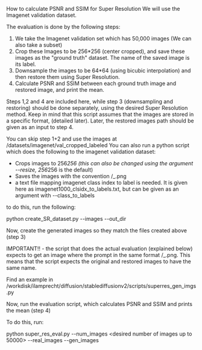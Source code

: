 How to calculate PSNR and SSIM for Super Resolution
We will use the Imagenet validation dataset.

The evaluation is done by the following steps:
1) We take the Imagenet validation set which has 50,000 images (We can also take a subset) 
2) Crop these Images to be 256*256 (center cropped), and save these images as the "ground truth" dataset. The name of 
the saved image is its label.
3) Downsample the images to be 64*64 (using bicubic interpolation) and then restore them using Super Resolution. 
4) Calculate  PSNR and SSIM between each ground truth image and restored image, and print the mean.

Steps 1,2 and 4 are included here, while step 3 (downsampling and restoring) should be done separately, using the 
desired Super Resolution method. Keep in mind that this script assumes that the images are stored in a specific format, 
(detailed later). Later, the restored images path should be given as an input to step 4.

You can skip step 1+2 and use the images at /datasets/imagenet/val_cropped_labeled
You can also run a python script which does the following to the imagenet validation dataset:
 - Crops images to 256*256 (this can also be changed using the argument --resize, 256*256 is the default)
 - Saves the images with the convention <path>/<label>_<ID>.png
 - a text file mapping imagenet class index to label is needed. It is given here as imagenet1000_clsidx_to_labels.txt, but 
 can be given as an argument with --class_to_labels

to do this, run the following: 

python create_SR_dataset.py --images <imagenet validation path> --out_dir <path to save ground truth images>

Now, create the generated images so they match the files created above (step 3)

IMPORTANT!! - the script that does the actual evaluation (explained below) expects to get an image where the prompt in the same format 
<generated images path>/<label>_<ID>.png. This means that the script expects the original and restored images to have the same name.

Find an example in /workdisk/ilamprecht/diffusion/stablediffusionv2/scripts/superres_gen_imgs.py

Now, run the evaluation script, which calculates PSNR and SSIM and prints the mean (step 4)

To do this, run:

python super_res_eval.py --num_images <desired number of images up to 50000> --real_images <real images path> --gen_images <generated images path>
